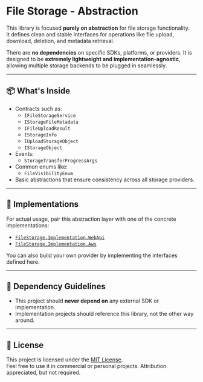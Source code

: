 ﻿# File Storage - Abstraction

This library is focused **purely on abstraction** for file storage functionality.  
It defines clean and stable interfaces for operations like file upload, download, deletion, and metadata retrieval.

There are **no dependencies** on specific SDKs, platforms, or providers. It is designed to be **extremely lightweight and implementation-agnostic**, allowing multiple storage backends to be plugged in seamlessly.

---

## 📦 What's Inside

- Contracts such as:
  - `IFileStorageService`
  - `IStorageFileMetadata`
  - `IFileUploadResult`
  - `IStorageInfo`
  - `IUploadStorageObject`
  - `IStorageObject`
- Events: 
    -  `StorageTransferProgressArgs`
- Common enums like:
  - `FileVisibilityEnum`
- Basic abstractions that ensure consistency across all storage providers.
---

## 🔁 Implementations

For actual usage, pair this abstraction layer with one of the concrete implementations:

- [`FileStorage.Implementation.WebApi`](../FileStorage.Implementation.WebApi)
- [`FileStorage.Implementation.Aws`](../FileStorage.Implementation.Aws)

You can also build your own provider by implementing the interfaces defined here.

---

## 🤝 Dependency Guidelines

- This project should **never depend on** any external SDK or implementation.
- Implementation projects should reference this library, not the other way around.

---

## 📜 License

This project is licensed under the [MIT License](./LICENSE).  
Feel free to use it in commercial or personal projects. Attribution appreciated, but not required.
